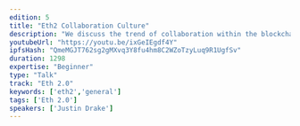 ```yaml
---
edition: 5
title: "Eth2 Collaboration Culture"
description: "We discuss the trend of collaboration within the blockchain industry, presenting specific examples from Ethereum 2.0 R&D. This talk will highlight the hard Eth2 problems that are being tackled with other blockchains, academic teams and companies."
youtubeUrl: "https://youtu.be/ixGeIEgdf4Y"
ipfsHash: "QmeMGJT762sg2gMXvq3Y8fu4hm8C2WZoTzyLuq9R1UgfSv"
duration: 1298
expertise: "Beginner"
type: "Talk"
track: "Eth 2.0"
keywords: ['eth2','general']
tags: ['Eth 2.0']
speakers: ['Justin Drake']
---
```

